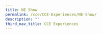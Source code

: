 ```yaml
---
title: NE Show
permalink: /cce/CCE-Experiences/NE-Show/
description: ""
third_nav_title: CCE Experiences
---
```

